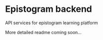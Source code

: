# Epistogram backend
 
API services for epistogram learning platform

More detailed readme coming soon...
